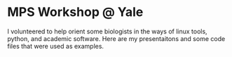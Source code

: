 MPS Workshop @ Yale
=============

I volunteered to help orient some biologists in the ways of linux tools, python, and academic software.
Here are my presentaitons and some code files that were used as examples.
